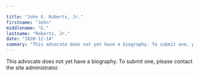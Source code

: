 ```yaml
---

title: "John G. Roberts, Jr."
firstname: "John"
middlename: "G."
lastname: "Roberts, Jr."
date: "2020-12-14"
summary: "This advocate does not yet have a biography. To submit one, please contact the site administrator."
---
```

This advocate does not yet have a biography. To submit one, please contact the site administrator.

